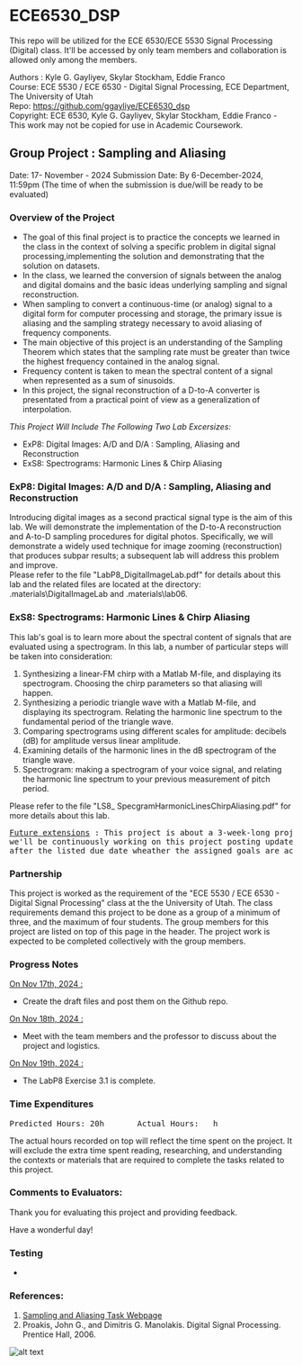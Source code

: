 # ECE6530_DSP
 This repo will be utilized for the ECE 6530/ECE 5530 Signal Processing (Digital) class. It'll be accessed by only team members and collaboration is allowed only among the members.

Authors : Kyle G. Gayliyev, Skylar Stockham, Eddie Franco  <br>
Course: ECE 5530 / ECE 6530 - Digital Signal Processing, ECE Department, The University of Utah<br>
Repo: https://github.com/ggayliye/ECE6530_dsp <br>
Copyright: ECE 6530, Kyle G. Gayliyev, Skylar Stockham, Eddie Franco - This work may not be copied for use in Academic Coursework.

## Group Project : Sampling and Aliasing
Date: 17- November - 2024
Submission Date: By 6-December-2024, 11:59pm (The time of when the submission is due/will be ready to be evaluated)

### Overview of the Project

- The goal of this final project is to practice the concepts we learned in the class 
in the context of solving a specific problem in digital signal processing,implementing 
the solution and demonstrating that the solution on datasets.
- In the class, we learned the conversion of signals between the analog and digital 
domains and the basic ideas underlying sampling and signal reconstruction.
- When sampling to convert a continuous-time (or analog) signal to a digital 
form for computer processing and storage, the primary issue is aliasing and 
the sampling strategy necessary to avoid aliasing of frequency components.
- The main objective of this project is an understanding of the Sampling Theorem 
which states that the sampling rate must be greater than twice the highest frequency 
contained in the analog signal. 
- Frequency content is taken to mean the spectral content of a signal when represented as a sum of sinusoids.
- In this project, the signal reconstruction of a D-to-A converter is presentated from a practical point 
of view as a generalization of interpolation. <br>

*This Project Will Include The Following Two Lab Excersizes:* <br>
- ExP8: Digital Images: A/D and D/A : Sampling, Aliasing and Reconstruction
- ExS8: Spectrograms: Harmonic Lines & Chirp Aliasing 

### ExP8: Digital Images: A/D and D/A : Sampling, Aliasing and Reconstruction

Introducing digital images as a second practical signal type is the aim of this lab. 
We will demonstrate the implementation of the D-to-A reconstruction and A-to-D sampling 
procedures for digital photos. Specifically, we will demonstrate a widely used technique 
for image zooming (reconstruction) that produces subpar results; a subsequent lab will address 
this problem and improve.<br>
Please refer to the file "LabP8_DigitalImageLab.pdf" for details about this lab 
and the related files are located at the directory: \.materials\DigitalImageLab and \.materials\lab06.

### ExS8: Spectrograms: Harmonic Lines & Chirp Aliasing

This lab's goal is to learn more about the spectral content of 
signals that are evaluated using a spectrogram. In this lab, 
a number of particular steps will be taken into consideration:<br>

1. Synthesizing a linear-FM chirp with a Matlab M-file, and displaying its spectrogram. 
Choosing the chirp parameters so that aliasing will happen.<br>
2. Synthesizing a periodic triangle wave with a Matlab M-file, 
and displaying its spectrogram. Relating the harmonic line spectrum to the 
fundamental period of the triangle wave.<br>
3. Comparing spectrograms using different scales for amplitude: decibels (dB) 
for amplitude versus linear amplitude.<br>
4. Examining details of the harmonic lines in the dB spectrogram of the triangle wave.<br>
5. Spectrogram: making a spectrogram of your voice signal, and relating the harmonic line 
spectrum to your previous measurement of pitch period.<br>

Please refer to the file "LS8_ SpecgramHarmonicLinesChirpAliasing.pdf" for more details about this lab.


<pre><ins>Future extensions</ins> : This project is about a 3-week-long project. As a group members, 
we'll be continuously working on this project posting updates. There will be no extentions of this project 
after the listed due date wheather the assigned goals are accomplished or not. </pre>

### Partnership

This project is worked as the requirement of the "ECE 5530 / ECE 6530 - Digital Signal Processing" 
class at the the University of Utah. The class requirements demand 
this project to be done as a group of a minimum of three, and the maximum of four students. 
The group members for this project are listed on top of this page in the header. 
The project work is expected to be completed collectively with the group members.

### Progress Notes

<ins> On Nov 17th, 2024 : </ins> <br>
 - Create the draft files and post them on the Github repo. <br>
 
 <ins> On Nov 18th, 2024 : </ins> <br>
 - Meet with the team members and the professor to discuss about the project and logistics.
 
  <ins> On Nov 19th, 2024 : </ins> <br>
 - The LabP8 Exercise 3.1 is complete.
 
### Time Expenditures

<pre>Predicted Hours: 20h		Actual Hours:	h		 </pre>

The actual hours recorded on top will reflect the time spent 
on the project. It will exclude the extra time spent reading, researching, 
and understanding the contexts or materials that are required 
to complete the tasks related to this project.

### Comments to Evaluators:

Thank you for evaluating this project and providing feedback. <br>

Have a wonderful day!

### Testing

- 

### References:

1. <a href="https://dspfirst.gatech.edu/chapters/04samplin/overview.html" target="_blank">Sampling and Aliasing Task Webpage</a> <br>
2. Proakis, John G., and Dimitris G. Manolakis. Digital Signal Processing. Prentice Hall, 2006. <br>
 
 
![alt text](https://github.com/ggayliye/ECE6530_dsp)









